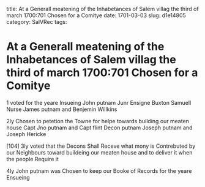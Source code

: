 title: At a Generall meatening of the Inhabetances of Salem villag the third of march 1700:701 Chosen for a Comitye
date: 1701-03-03
slug: d1e14805
category: SalVRec
tags: 


<div markdown class="doc" id="d1e14805">


# At a Generall meatening of the Inhabetances of Salem villag the third of march 1700:701 Chosen for a Comitye

1 voted for the yeare Insueing John putnam Junr Ensigne Buxton Samuell Nurse James putnam and Benjemin Willkins

2ly Chosen to petetion the Towne for helpe towards building our meaten house Capt Jno putnam and Capt flint Decon putnam Joseph putnam and Joseph Hericke

[104] 3ly voted that the Decons Shall Receve what mony is Contrebuted by our Neighbours toward buildeing our meaten house and to deliver it when the people Require it

4ly John putnam was Chosen to keep our Booke of Records for the yeare Ensueing
</div>